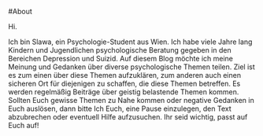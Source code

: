 #About

Hi.

Ich bin Slawa, ein Psychologie-Student aus Wien. Ich habe viele Jahre lang Kindern und Jugendlichen psychologische Beratung gegeben in den Bereichen Depression und Suizid.
Auf diesem Blog möchte ich meine Meinung und Gedanken über diverse psychologische Themen teilen. Ziel ist es zum einen über diese Themen aufzuklären, zum anderen auch einen sicheren Ort für diejenigen zu schaffen, die diese Themen betreffen. 
Es werden regelmäßig Beiträge über geistig belastende Themen kommen. Sollten Euch gewisse Themen zu Nahe kommen oder negative Gedanken in Euch auslösen, dann bitte Ich Euch, eine Pause einzulegen, den Text abzubrechen oder eventuell Hilfe aufzusuchen. Ihr seid wichtig, passt auf Euch auf!





